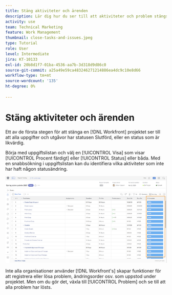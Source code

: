 ```yaml
---
title: Stäng aktiviteter och ärenden
description: Lär dig hur du ser till att aktiviteter och problem stängs innan du stänger ett projekt i [!DNL  Workfront].
activity: use
team: Technical Marketing
feature: Work Management
thumbnail: close-tasks-and-issues.jpeg
type: Tutorial
role: User
level: Intermediate
jira: KT-10133
exl-id: 20b8d1f7-01ba-4536-aa7b-3d318d9d86c0
source-git-commit: a25a49e59ca483246271214886ea4dc9c10e8d66
workflow-type: tm+mt
source-wordcount: '135'
ht-degree: 0%

---
```


# Stäng aktiviteter och ärenden

Ett av de första stegen för att stänga en [!DNL Workfront] projektet ser till att alla uppgifter och utgåvor har statusen Slutförd, eller en status som är likvärdig.

Börja med uppgiftslistan och välj en [!UICONTROL Visa] som visar [!UICONTROL Procent färdigt] eller [!UICONTROL Status] eller båda. Med en snabbsökning i uppgiftslistan kan du identifiera vilka aktiviteter som inte har haft någon statusändring.

![Projektvisning [!UICONTROL Procent färdigt] kolumn](assets/planner-fund-close-tasks-and-issues.png)

Inte alla organisationer använder [!DNL Workfront's] skapar funktioner för att registrera eller lösa problem, ändringsorder osv. som uppstod under projektet. Men om du gör det, växla till [!UICONTROL Problem] och se till att alla problem har lösts.

<!---
learn more
Update task status
Issue statuses
--->
